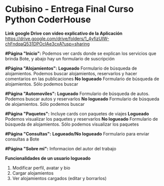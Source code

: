 # Cubisino - Entrega Final Curso Python CoderHouse

**Link google Drive con video explicativo de la Aplicación**
https://drive.google.com/drive/folders/1_4yfizUIW-chFndqaQ531DPOcIAe3cxA?usp=sharing

**#Página "Inicio":**
Podemos ver cards donde se explican los servicios que brinda Bote, y abajo hay un formulario de suscripción

**#Página "Alojamientos":**
**Logueado**
Formulario de búsqueda de alojamientos. Podemos buscar alojamientos, reservarlos y hacer comentarios en las publicaciones
**No logueado**
Formulario de búsqueda de alojamientos. Sólo podemos buscar

**#Página "Automoviles":**
**Logueado**
Formulario de búsqueda de autos. Podemos buscar autos y reservarlos
**No logueado**
Formulario de búsqueda de alojamientos. Sólo podemos buscar

**#Página "Paquetes":**
Incluye cards con paquetes de viajes
**Logueado**
Podemos visualizar los paquetes y reservarlos
**No logueado**
Formulario de búsqueda de alojamientos. Sólo podemos visualizar los paquetes

**#Página "Consultas":**
**Logueado/No logueado**
Formulario para enviar consultas a Bote

**#Página "Sobre mi":**
Informacion del autor del trabajo


**Funcionalidades de un usuario logueado**
1. Modificar perfil, avatar y bio
2. Cargar alojamientos
3. Ver alojamientos cargados (editar y borrarlos)
